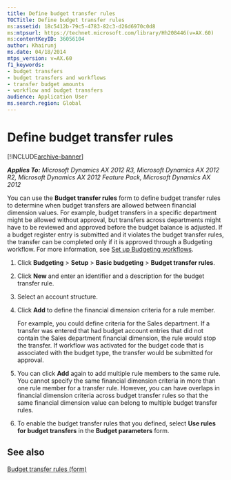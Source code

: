 ```yaml
---
title: Define budget transfer rules
TOCTitle: Define budget transfer rules
ms:assetid: 18c5412b-79c5-4783-82c3-d26d6970c0d8
ms:mtpsurl: https://technet.microsoft.com/library/Hh208446(v=AX.60)
ms:contentKeyID: 36056104
author: Khairunj
ms.date: 04/18/2014
mtps_version: v=AX.60
f1_keywords:
- budget transfers
- budget transfers and workflows
- transfer budget amounts
- workflow and budget transfers
audience: Application User
ms.search.region: Global
---
```


# Define budget transfer rules 


[!INCLUDE[archive-banner](includes/archive-banner.md)]


_**Applies To:** Microsoft Dynamics AX 2012 R3, Microsoft Dynamics AX 2012 R2, Microsoft Dynamics AX 2012 Feature Pack, Microsoft Dynamics AX 2012_

You can use the **Budget transfer rules** form to define budget transfer rules to determine when budget transfers are allowed between financial dimension values. For example, budget transfers in a specific department might be allowed without approval, but transfers across departments might have to be reviewed and approved before the budget balance is adjusted. If a budget register entry is submitted and it violates the budget transfer rules, the transfer can be completed only if it is approved through a Budgeting workflow. For more information, see [Set up Budgeting workflows](set-up-budgeting-workflows.md).

1.  Click **Budgeting** \> **Setup** \> **Basic budgeting** \> **Budget transfer rules**.

2.  Click **New** and enter an identifier and a description for the budget transfer rule.

3.  Select an account structure.

4.  Click **Add** to define the financial dimension criteria for a rule member.
    
    For example, you could define criteria for the Sales department. If a transfer was entered that had budget account entries that did not contain the Sales department financial dimension, the rule would stop the transfer. If workflow was activated for the budget code that is associated with the budget type, the transfer would be submitted for approval.

5.  You can click **Add** again to add multiple rule members to the same rule. You cannot specify the same financial dimension criteria in more than one rule member for a transfer rule. However, you can have overlaps in financial dimension criteria across budget transfer rules so that the same financial dimension value can belong to multiple budget transfer rules.

6.  To enable the budget transfer rules that you defined, select **Use rules for budget transfers** in the **Budget parameters** form.

## See also

[Budget transfer rules (form)](https://technet.microsoft.com/library/hh209073\(v=ax.60\))

  


